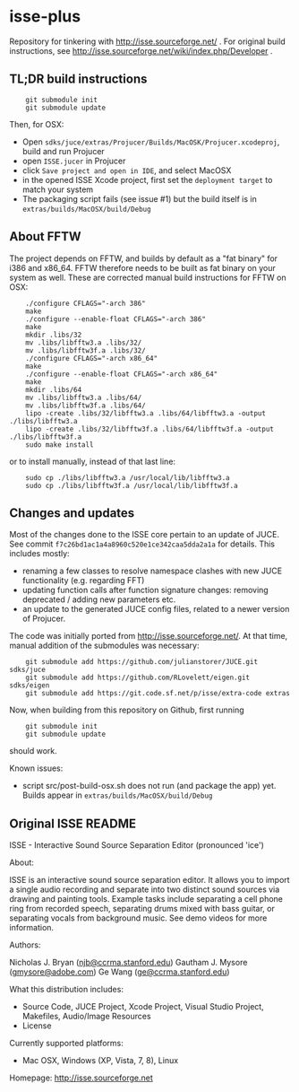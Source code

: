 # isse-plus
Repository for tinkering with http://isse.sourceforge.net/ .
For original build instructions, see http://isse.sourceforge.net/wiki/index.php/Developer .

## TL;DR build instructions
```
	git submodule init
	git submodule update
```
Then, for OSX:
- Open `sdks/juce/extras/Projucer/Builds/MacOSK/Projucer.xcodeproj`, build and run Projucer
- open `ISSE.jucer` in Projucer
- click `Save project and open in IDE`, and select MacOSX
- in the opened ISSE Xcode project, first set the `deployment target` to match your system
- The packaging script fails (see issue #1) but the build itself is in `extras/builds/MacOSX/build/Debug`

## About FFTW

The project depends on FFTW, and builds by default as a "fat binary" for
i386 and x86_64. FFTW therefore needs to be built as fat binary on your 
system as well. These are corrected manual build instructions for FFTW on OSX:
```
    ./configure CFLAGS="-arch 386"
    make 
    ./configure --enable-float CFLAGS="-arch 386" 
    make 
    mkdir .libs/32 
    mv .libs/libfftw3.a .libs/32/ 
    mv .libs/libfftw3f.a .libs/32/ 
    ./configure CFLAGS="-arch x86_64" 
    make 
    ./configure --enable-float CFLAGS="-arch x86_64" 
    make 
    mkdir .libs/64
    mv .libs/libfftw3.a .libs/64/ 
    mv .libs/libfftw3f.a .libs/64/    
    lipo -create .libs/32/libfftw3.a .libs/64/libfftw3.a -output ./libs/libfftw3.a 
    lipo -create .libs/32/libfftw3f.a .libs/64/libfftw3f.a -output ./libs/libfftw3f.a 
    sudo make install
```
or to install manually, instead of that last line:
```
    sudo cp ./libs/libfftw3.a /usr/local/lib/libfftw3.a 
    sudo cp ./libs/libfftw3f.a /usr/local/lib/libfftw3f.a 
```

## Changes and updates

Most of the changes done to the ISSE core pertain to an update of JUCE. See commit `f7c26bd1ac1a4a8960c520e1ce342caa5dda2a1a` for details. This includes mostly: 
- renaming a few classes to resolve namespace clashes with new JUCE functionality (e.g. regarding FFT)
- updating function calls after function signature changes: removing deprecated / adding new parameters etc.
- an update to the generated JUCE config files, related to a newer version of Projucer.

The code was initially ported from http://isse.sourceforge.net/. At that time,
manual addition of the submodules was necessary:
```
	git submodule add https://github.com/julianstorer/JUCE.git sdks/juce
	git submodule add https://github.com/RLovelett/eigen.git sdks/eigen
	git submodule add https://git.code.sf.net/p/isse/extra-code extras
```
Now, when building from this repository on Github, first running
```
	git submodule init
	git submodule update
```
should work.

Known issues:
- script src/post-build-osx.sh does not run (and package the app) yet. Builds appear in `extras/builds/MacOSX/build/Debug`

## Original ISSE README 

ISSE - Interactive Sound Source Separation Editor (pronounced 'ice')
 
About: 

ISSE is an interactive sound source separation editor.  It allows you to 
import a single audio recording and separate into two distinct sound sources
via drawing and painting tools.  Example tasks include separating a cell 
phone ring from recorded speech, separating drums mixed with bass guitar, 
or separating vocals from background music. See demo videos for more 
information.

Authors: 

Nicholas J. Bryan (njb@ccrma.stanford.edu)
Gautham J. Mysore (gmysore@adobe.com)
Ge Wang (ge@ccrma.stanford.edu)

What this distribution includes:
  - Source Code, JUCE Project, Xcode Project, Visual Studio Project, 
    Makefiles, Audio/Image Resources
  - License

Currently supported platforms:
  - Mac OSX, Windows (XP, Vista, 7, 8), Linux

Homepage:
    http://isse.sourceforge.net
